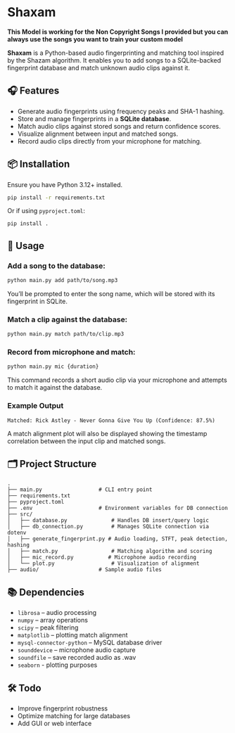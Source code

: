 # Shaxam


**This Model is working for the Non Copyright Songs I provided but you can always use the songs you want to train your custom model**


**Shaxam** is a Python-based audio fingerprinting and matching tool inspired by the Shazam algorithm. It enables you to add songs to a SQLite-backed fingerprint database and match unknown audio clips against it.

## 🎧 Features

- Generate audio fingerprints using frequency peaks and SHA-1 hashing.
- Store and manage fingerprints in a **SQLite database**.
- Match audio clips against stored songs and return confidence scores.
- Visualize alignment between input and matched songs.
- Record audio clips directly from your microphone for matching.

## 📦 Installation

Ensure you have Python 3.12+ installed.

```bash
pip install -r requirements.txt
```

Or if using `pyproject.toml`:

```bash
pip install .
```

## 🚀 Usage

### Add a song to the database:
```bash
python main.py add path/to/song.mp3
```
You’ll be prompted to enter the song name, which will be stored with its fingerprint in SQLite.

### Match a clip against the database:
```bash
python main.py match path/to/clip.mp3
```

### Record from microphone and match:
```bash
python main.py mic {duration}
```
This command records a short audio clip via your microphone and attempts to match it against the database.

### Example Output
```
Matched: Rick Astley - Never Gonna Give You Up (Confidence: 87.5%)
```

A match alignment plot will also be displayed showing the timestamp correlation between the input clip and matched songs.

## 🗂 Project Structure

```
.
├── main.py                  # CLI entry point
├── requirements.txt
├── pyproject.toml
├── .env                     # Environment variables for DB connection
├── src/
│   ├── database.py              # Handles DB insert/query logic
│   ├── db_connection.py         # Manages SQLite connection via dotenv
│   ├── generate_fingerprint.py # Audio loading, STFT, peak detection, hashing
│   ├── match.py                 # Matching algorithm and scoring
│   ├── mic_record.py           # Microphone audio recording
│   └── plot.py                  # Visualization of alignment
├── audio/                   # Sample audio files
```

## 📚 Dependencies

- `librosa` – audio processing
- `numpy` – array operations
- `scipy` – peak filtering
- `matplotlib` – plotting match alignment
- `mysql-connector-python` – MySQL database driver
- `sounddevice` – microphone audio capture
- `soundfile` – save recorded audio as .wav
- `seaborn` - plotting purposes

## 🛠 Todo

- Improve fingerprint robustness
- Optimize matching for large databases
- Add GUI or web interface
